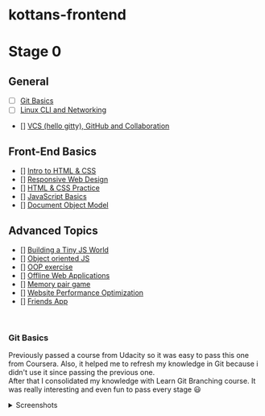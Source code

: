 # kottans-frontend
# Stage 0 

## General  

 - [ ] [Git Basics](https://github.com/kottans/frontend/blob/2022_UA/tasks/git-intro.md)  
 - [ ] [Linux CLI and Networking](https://github.com/kottans/frontend/blob/2022_UA/tasks/linux-cli-http.md)  
- [] [VCS (hello gitty), GitHub and Collaboration](https://github.com/kottans/frontend/blob/2022_UA/tasks/git-collaboration.md)  

## Front-End Basics
- [] [Intro to HTML & CSS](https://github.com/kottans/frontend/blob/2022_UA/tasks/html-css-intro.md)  
- [] [Responsive Web Design](https://github.com/kottans/frontend/blob/2022_UA/tasks/html-css-responsive.md)  
- [] [HTML & CSS Practice](https://github.com/kottans/frontend/blob/2022_UA/tasks/html-css-popup.md)  
- [] [JavaScript Basics](https://github.com/kottans/frontend/blob/2022_UA/tasks/js-basics.md)  
- [] [Document Object Model](https://github.com/kottans/frontend/blob/2022_UA/tasks/js-dom.md)  

## Advanced Topics  
- [] [Building a Tiny JS World](https://github.com/kottans/frontend/blob/2022_UA/tasks/js-pre-oop.md)  
- [] [Object oriented JS](https://github.com/kottans/frontend/blob/2022_UA/tasks/js-oop.md)  
- [] [OOP exercise](https://github.com/kottans/frontend/blob/2022_UA/tasks/js-post-oop.md)  
- [] [Offline Web Applications](https://github.com/kottans/frontend/blob/2022_UA/tasks/app-design-offline.md)  
- [] [Memory pair game](https://github.com/kottans/frontend/blob/2022_UA/tasks/memory-pair-game.md)  
- [] [Website Performance Optimization](https://github.com/kottans/frontend/blob/2022_UA/tasks/app-design-performance.md)  
- [] [Friends App](https://github.com/kottans/frontend/blob/2022_UA/tasks/friends-app.md)  

<br>  

### Git Basics  
Previously passed a course from Udacity so it was easy to pass this one from Coursera. Also, it helped me to refresh my knowledge in Git because i didn't use it since passing the previous one.  
After that I consolidated my knowledge with Learn Git Branching course. It was really interesting and even fun to pass every stage :smiley:  
 
<details>
<summary>Screenshots</summary>
![Learn Git Branching course Basics](images/git-basics.png)  
<br>
![Learn Git Branching course Basics](images/git-remote-repo.png) </details>

